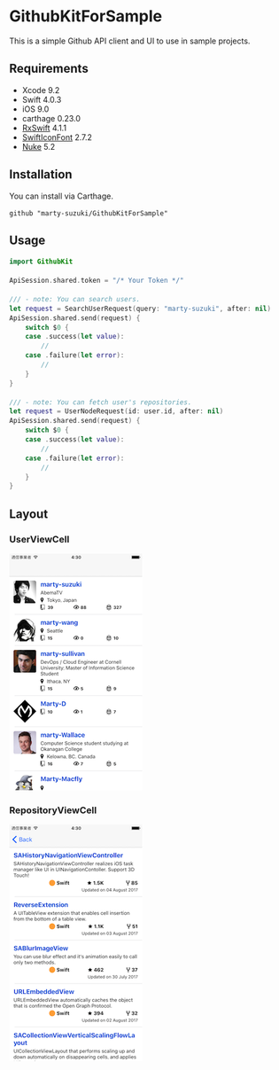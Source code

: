 # GithubKitForSample

This is a simple Github API client and UI to use in sample projects.

## Requirements

- Xcode 9.2
- Swift 4.0.3
- iOS 9.0
- carthage 0.23.0
- [RxSwift](https://github.com/ReactiveX/RxSwift) 4.1.1
- [SwiftIconFont](https://github.com/0x73/SwiftIconFont) 2.7.2
- [Nuke](https://github.com/kean/Nuke) 5.2

## Installation

You can install via Carthage.

```ruby: Cartfile
github "marty-suzuki/GithubKitForSample"
```
## Usage

```swift
import GithubKit

ApiSession.shared.token = "/* Your Token */"

/// - note: You can search users.
let request = SearchUserRequest(query: "marty-suzuki", after: nil)
ApiSession.shared.send(request) {
    switch $0 {
    case .success(let value):
        //
    case .failure(let error):
        //
    }
}

/// - note: You can fetch user's repositories.
let request = UserNodeRequest(id: user.id, after: nil)
ApiSession.shared.send(request) {
    switch $0 {
    case .success(let value):
        //
    case .failure(let error):
        //
    }
}
```

## Layout

### UserViewCell
![user](./Images/image1.png)

### RepositoryViewCell
![repository](./Images/image2.png)
